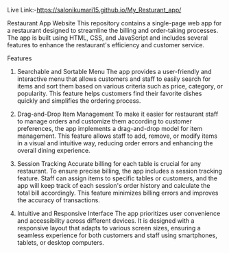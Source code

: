 
Live Link:-https://salonikumari15.github.io/My_Resturant_app/

Restaurant App Website
This repository contains a single-page web app for a restaurant designed to streamline the billing and order-taking processes. The app is built using HTML, CSS, and JavaScript and includes several features to enhance the restaurant's efficiency and customer service.

Features
1. Searchable and Sortable Menu
The app provides a user-friendly and interactive menu that allows customers and staff to easily search for items and sort them based on various criteria such as price, category, or popularity. This feature helps customers find their favorite dishes quickly and simplifies the ordering process.

2. Drag-and-Drop Item Management
To make it easier for restaurant staff to manage orders and customize them according to customer preferences, the app implements a drag-and-drop model for item management. This feature allows staff to add, remove, or modify items in a visual and intuitive way, reducing order errors and enhancing the overall dining experience.

3. Session Tracking
Accurate billing for each table is crucial for any restaurant. To ensure precise billing, the app includes a session tracking feature. Staff can assign items to specific tables or customers, and the app will keep track of each session's order history and calculate the total bill accordingly. This feature minimizes billing errors and improves the accuracy of transactions.

4. Intuitive and Responsive Interface
The app prioritizes user convenience and accessibility across different devices. It is designed with a responsive layout that adapts to various screen sizes, ensuring a seamless experience for both customers and staff using smartphones, tablets, or desktop computers.
